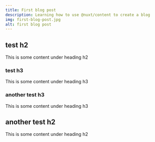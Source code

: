 ```yaml
---
title: First blog post
description: Learning how to use @nuxt/content to create a blog
img: first-blog-post.jpg
alt: first blog post
---
```

## test h2

This is some content under heading h2
### test h3

This is some content under heading h3

### another test h3

This is some content under heading h3

## another test h2
<div class="another-test-h2">
    This is some content under heading h2
</div>